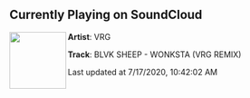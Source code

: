 ## Currently Playing on SoundCloud

[<img align="left" width="100" src="https://i1.sndcdn.com/artworks-3agysBPQej9OjNzy-Bnt3sg-t50x50.jpg">](https://soundcloud.com/vrg_music/blvk-sheep-wonksta-vrg-remix-1)

**Artist**: VRG 

**Track**: BLVK SHEEP - WONKSTA (VRG REMIX)

Last updated at 7/17/2020, 10:42:02 AM
